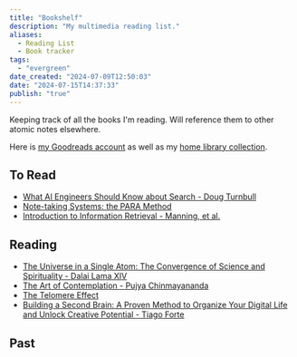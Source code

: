```yaml
---
title: "Bookshelf"
description: "My multimedia reading list."
aliases:
  - Reading List
  - Book tracker
tags:
  - "evergreen"
date_created: "2024-07-09T12:50:03"
date: "2024-07-15T14:37:33"
publish: "true"
---
```


Keeping track of all the books I'm reading. Will reference them to other atomic notes elsewhere.

Here is [my Goodreads account](https://www.goodreads.com/user/show/164917702-sushant-harischandra-vema) as well as my [home library collection](https://www.librarything.com/catalog/sushant.vema/yourlibrary).

## To Read
- [What AI Engineers Should Know about Search - Doug Turnbull](https://softwaredoug.com/blog/2024/06/25/what-ai-engineers-need-to-know-search)
- [Note-taking Systems: the PARA Method](https://substack.com/app-link/post?publication_id=2694469&post_id=146389764&utm_source=post-email-title&utm_campaign=email-post-title&isFreemail=true&r=3mkjzk&token=eyJ1c2VyX2lkIjoyMTkzMDkxMDQsInBvc3RfaWQiOjE0NjM4OTc2NCwiaWF0IjoxNzIwNzA4NTc1LCJleHAiOjE3MjMzMDA1NzUsImlzcyI6InB1Yi0yNjk0NDY5Iiwic3ViIjoicG9zdC1yZWFjdGlvbiJ9.Kb-9_lq0-1ca3LxobmsWK_55JPuTV0XaoefarNMpbvk)
- [Introduction to Information Retrieval - Manning, et al.](https://nlp.stanford.edu/IR-book/information-retrieval-book.html)
## Reading
- [The Universe in a Single Atom: The Convergence of Science and Spirituality - Dalai Lama XIV](https://www.goodreads.com/book/show/100629.The_Universe_in_a_Single_Atom)
- [The Art of Contemplation - Pujya Chinmayananda](https://www.goodreads.com/book/show/40721721-art-of-contemplation)
- [The Telomere Effect](https://www.amazon.com/Telomere-Effect-Revolutionary-Approach-Healthier/dp/1455587974)
- [Building a Second Brain: A Proven Method to Organize Your Digital Life and Unlock Creative Potential - Tiago Forte](https://www.amazon.com/dp/1982167386?psc=1&ref=ppx_yo2ov_dt_b_product_details)

## Past
